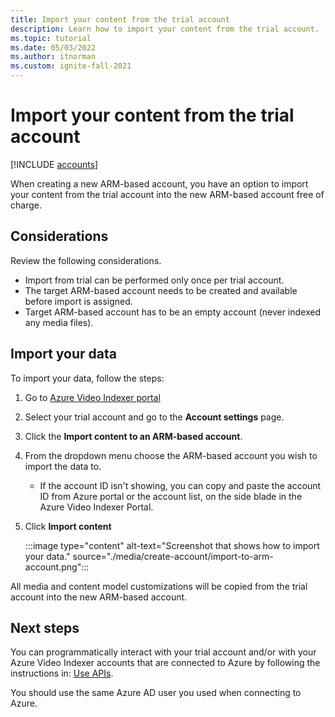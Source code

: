```yaml
---
title: Import your content from the trial account
description: Learn how to import your content from the trial account.
ms.topic: tutorial
ms.date: 05/03/2022
ms.author: itnorman
ms.custom: ignite-fall-2021
---
```


# Import your content from the trial account

[!INCLUDE [accounts](./includes/arm-accounts.md)]

When creating a new ARM-based account, you have an option to import your content from the trial account into the new ARM-based account free of charge.

## Considerations

Review the following considerations.

* Import from trial can be performed only once per trial account.
* The target ARM-based account needs to be created and available before import is assigned.
* Target ARM-based account has to be an empty account (never indexed any media files).

## Import your data

To import your data, follow the steps:

 1. Go to [Azure Video Indexer portal](https://aka.ms/vi-portal-link)
 2. Select your trial account and go to the **Account settings** page.
 3. Click the **Import content to an ARM-based account**.
 4. From the dropdown menu choose the ARM-based account you wish to import the data to.
   
    * If the account ID isn't showing, you can copy and paste the account ID from Azure portal or the account list, on the side blade in the Azure Video Indexer Portal.
 5. Click **Import content**

    :::image type="content" alt-text="Screenshot that shows how to import your data." source="./media/create-account/import-to-arm-account.png":::

All media and content model customizations will be copied from the trial account into the new ARM-based account.

## Next steps

You can programmatically interact with your trial account and/or with your Azure Video Indexer accounts that are connected to Azure by following the instructions in: [Use APIs](video-indexer-use-apis.md).

You should use the same Azure AD user you used when connecting to Azure.
